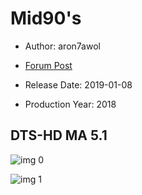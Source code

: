 # Mid90's

* Author: aron7awol

* [Forum Post](https://www.avsforum.com/threads/bass-eq-for-filtered-movies.2995212/post-57358450)

* Release Date: 2019-01-08
* Production Year: 2018

## DTS-HD MA 5.1

![img 0](https://i.imgur.com/lMGRnNU.jpg)

![img 1](https://i.imgur.com/0ZaUkvF.png)

